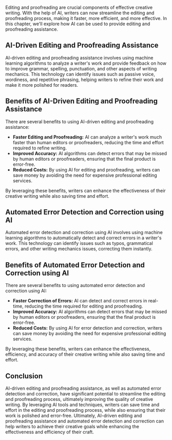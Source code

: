 
Editing and proofreading are crucial components of effective creative writing. With the help of AI, writers can now streamline the editing and proofreading process, making it faster, more efficient, and more effective. In this chapter, we'll explore how AI can be used to provide editing and proofreading assistance.

AI-Driven Editing and Proofreading Assistance
---------------------------------------------

AI-driven editing and proofreading assistance involves using machine learning algorithms to analyze a writer's work and provide feedback on how to improve grammar, spelling, punctuation, and other aspects of writing mechanics. This technology can identify issues such as passive voice, wordiness, and repetitive phrasing, helping writers to refine their work and make it more polished for readers.

Benefits of AI-Driven Editing and Proofreading Assistance
---------------------------------------------------------

There are several benefits to using AI-driven editing and proofreading assistance:

* **Faster Editing and Proofreading:** AI can analyze a writer's work much faster than human editors or proofreaders, reducing the time and effort required to refine writing.
* **Improved Accuracy:** AI algorithms can detect errors that may be missed by human editors or proofreaders, ensuring that the final product is error-free.
* **Reduced Costs:** By using AI for editing and proofreading, writers can save money by avoiding the need for expensive professional editing services.

By leveraging these benefits, writers can enhance the effectiveness of their creative writing while also saving time and effort.

Automated Error Detection and Correction using AI
-------------------------------------------------

Automated error detection and correction using AI involves using machine learning algorithms to automatically detect and correct errors in a writer's work. This technology can identify issues such as typos, grammatical errors, and other writing mechanics issues, correcting them instantly.

Benefits of Automated Error Detection and Correction using AI
-------------------------------------------------------------

There are several benefits to using automated error detection and correction using AI:

* **Faster Correction of Errors:** AI can detect and correct errors in real-time, reducing the time required for editing and proofreading.
* **Improved Accuracy:** AI algorithms can detect errors that may be missed by human editors or proofreaders, ensuring that the final product is error-free.
* **Reduced Costs:** By using AI for error detection and correction, writers can save money by avoiding the need for expensive professional editing services.

By leveraging these benefits, writers can enhance the effectiveness, efficiency, and accuracy of their creative writing while also saving time and effort.

Conclusion
----------

AI-driven editing and proofreading assistance, as well as automated error detection and correction, have significant potential to streamline the editing and proofreading process, ultimately improving the quality of creative writing. By leveraging AI tools and techniques, writers can save time and effort in the editing and proofreading process, while also ensuring that their work is polished and error-free. Ultimately, AI-driven editing and proofreading assistance and automated error detection and correction can help writers to achieve their creative goals while enhancing the effectiveness and efficiency of their craft.
